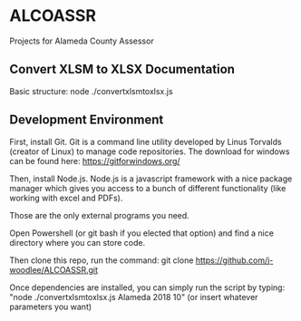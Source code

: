 # ALCOASSR
Projects for Alameda County Assessor

## Convert XLSM to XLSX Documentation

Basic structure:
  node ./convertxlsmtoxlsx.js <agency> <year> <month>


## Development Environment

First, install Git.  Git is a command line utility developed by Linus Torvalds (creator of Linux)
to manage code repositories.  The download for windows can be found here: https://gitforwindows.org/

Then, install Node.js.  Node.js is a javascript framework with a nice package manager
which gives you access to a bunch of different functionality (like working with excel and PDFs).

Those are the only external programs you need.

Open Powershell (or git bash if you elected that option) and find a nice directory where you can store code.

Then clone this repo, run the command:  git clone https://github.com/j-woodlee/ALCOASSR.git

Once dependencies are installed, you can simply run the script by typing: "node ./convertxlsmtoxlsx.js Alameda 2018 10" (or insert whatever parameters you want)

